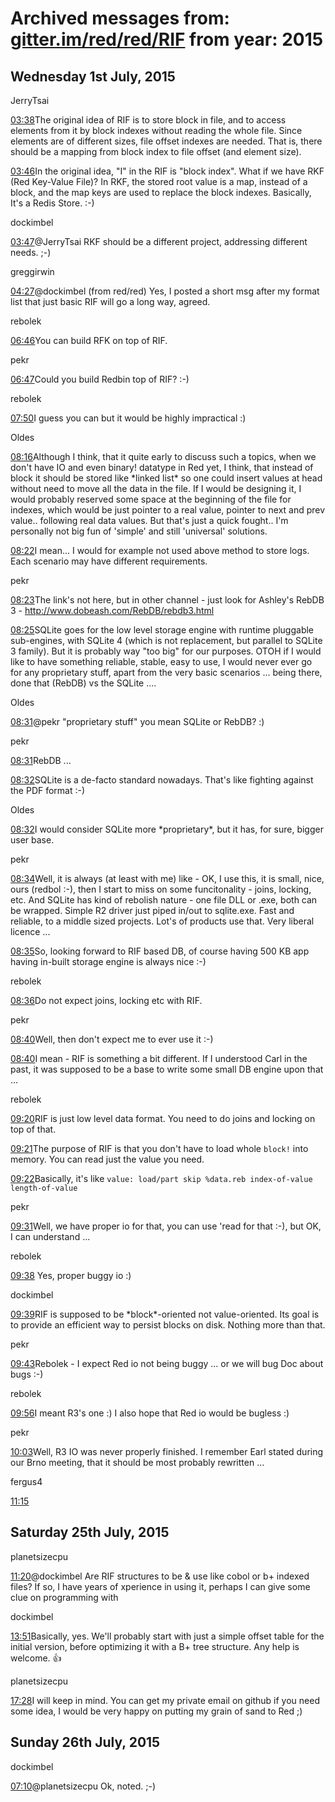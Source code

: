 # Archived messages from: [gitter.im/red/red/RIF](/gitter.im/red/red/RIF/) from year: 2015

## Wednesday 1st July, 2015

JerryTsai

[03:38](#msg559360ceb57c03f7556c2f6d)The original idea of RIF is to store block in file, and to access elements from it by block indexes without reading the whole file. Since elements are of different sizes, file offset indexes are needed. That is, there should be a mapping from block index to file offset (and element size).

[03:46](#msg55936294b4ce4e473250f947)In the original idea, "I" in the RIF is "block index". What if we have RKF (Red Key-Value File)? In RKF, the stored root value is a map, instead of a block, and the map keys are used to replace the block indexes. Basically, It's a Redis Store. :-)

dockimbel

[03:47](#msg559362b998f9c0bc3da0bb18)@JerryTsai RKF should be a different project, addressing different needs. ;-)

greggirwin

[04:27](#msg55936c2a4afd1dfd45850a50)@dockimbel (from red/red) Yes, I posted a short msg after my format list that just basic RIF will go a long way, agreed.

rebolek

[06:46](#msg55938cd892e368b167bd54b0)You can build RFK on top of RIF.

pekr

[06:47](#msg55938d1598f9c0bc3da0bd79)Could you build Redbin top of RIF? :-)

rebolek

[07:50](#msg55939bc0b4ce4e473250fce5)I guess you can but it would be highly impractical :)

Oldes

[08:16](#msg5593a1cba3aa0fa2043cb864)Although I think, that it quite early to discuss such a topics, when we don't have IO and even binary! datatype in Red yet, I think, that instead of block it should be stored like \*linked list* so one could insert values at head without need to move all the data in the file. If I would be designing it, I would probably reserved some space at the beginning of the file for indexes, which would be just pointer to a real value, pointer to next and prev value.. following real data values. But that's just a quick fought.. I'm personally not big fun of 'simple' and still 'universal' solutions.

[08:22](#msg5593a34d666fd9af6736dae4)I mean... I would for example not used above method to store logs. Each scenario may have different requirements.

pekr

[08:23](#msg5593a381666fd9af6736daeb)The link's not here, but in other channel - just look for Ashley's RebDB 3 - http://www.dobeash.com/RebDB/rebdb3.html

[08:25](#msg5593a3e4b4ce4e473250fdb5)SQLite goes for the low level storage engine with runtime pluggable sub-engines, with SQLite 4 (which is not replacement, but parallel to SQLite 3 family). But it is probably way "too big" for our purposes. OTOH if I would like to have something reliable, stable, easy to use, I would never ever go for any proprietary stuff, apart from the very basic scenarios ... being there, done that (RebDB) vs the SQLite ....

Oldes

[08:31](#msg5593a55492e368b167bd5739)@pekr "proprietary stuff" you mean SQLite or RebDB? :)

pekr

[08:31](#msg5593a560a3aa0fa2043cb8cb)RebDB ...

[08:32](#msg5593a580b4ce4e473250fde2)SQLite is a de-facto standard nowadays. That's like fighting against the PDF format :-)

Oldes

[08:32](#msg5593a59c92e368b167bd5741)I would consider SQLite more \*proprietary\*, but it has, for sure, bigger user base.

pekr

[08:34](#msg5593a61fa3aa0fa2043cb8df)Well, it is always (at least with me) like - OK, I use this, it is small, nice, ours (redbol :-), then I start to miss on some funcitonality - joins, locking, etc. And SQLite has kind of rebolish nature - one file DLL or .exe, both can be wrapped. Simple R2 driver just piped in/out to sqlite.exe. Fast and reliable, to a middle sized projects. Lot's of products use that. Very liberal licence ...

[08:35](#msg5593a64192e368b167bd575a)So, looking forward to RIF based DB, of course having 500 KB app having in-built storage engine is always nice :-)

rebolek

[08:36](#msg5593a67a92e368b167bd5765)Do not expect joins, locking etc with RIF.

pekr

[08:40](#msg5593a766b57c03f7556c347a)Well, then don't expect me to ever use it :-)

[08:40](#msg5593a786a3aa0fa2043cb912)I mean - RIF is something a bit different. If I understood Carl in the past, it was supposed to be a base to write some small DB engine upon that ...

rebolek

[09:20](#msg5593b0ed98f9c0bc3da0c0dc)RIF is just low level data format. You need to do joins and locking on top of that.

[09:21](#msg5593b12d92e368b167bd587d)The purpose of RIF is that you don't have to load whole `block!` into memory. You can read just the value you need.

[09:22](#msg5593b164a3aa0fa2043cb9fd)Basically, it's like `value: load/part skip %data.reb index-of-value length-of-value`

pekr

[09:31](#msg5593b38a92e368b167bd58d2)Well, we have proper io for that, you can use 'read for that :-), but OK, I can understand ...

rebolek

[09:38](#msg5593b533666fd9af6736dce1) Yes, proper buggy io :)

dockimbel

[09:39](#msg5593b56db57c03f7556c3614)RIF is supposed to be \*block\*-oriented not value-oriented. Its goal is to provide an efficient way to persist blocks on disk. Nothing more than that.

pekr

[09:43](#msg5593b64a92e368b167bd5929)Rebolek - I expect Red io not being buggy ... or we will bug Doc about bugs :-)

rebolek

[09:56](#msg5593b95ca3aa0fa2043cbafc)I meant R3's one :) I also hope that Red io would be bugless :)

pekr

[10:03](#msg5593baee92e368b167bd59be)Well, R3 IO was never properly finished. I remember Earl stated during our Brno meeting, that it should be most probably rewritten ...

fergus4

[11:15](#msg5593cbc7b57c03f7556c3842)

## Saturday 25th July, 2015

planetsizecpu

[11:20](#msg55b3711887c3b09e57f09689)@dockimbel Are RIF structures to be &amp; use like cobol or b+ indexed files? If so, I have years of xperience in using it, perhaps I can give some clue on programming with

dockimbel

[13:51](#msg55b3947de923d83d6d46980f)Basically, yes. We'll probably start with just a simple offset table for the initial version, before optimizing it with a B+ tree structure. Any help is welcome. :+1:

planetsizecpu

[17:28](#msg55b3c72787c3b09e57f09788)I will keep in mind. You can get my private email on github if you need some idea, I would be very happy on putting my grain of sand to Red ;)

## Sunday 26th July, 2015

dockimbel

[07:10](#msg55b487f552d85d450f402e97)@planetsizecpu Ok, noted. ;-)
